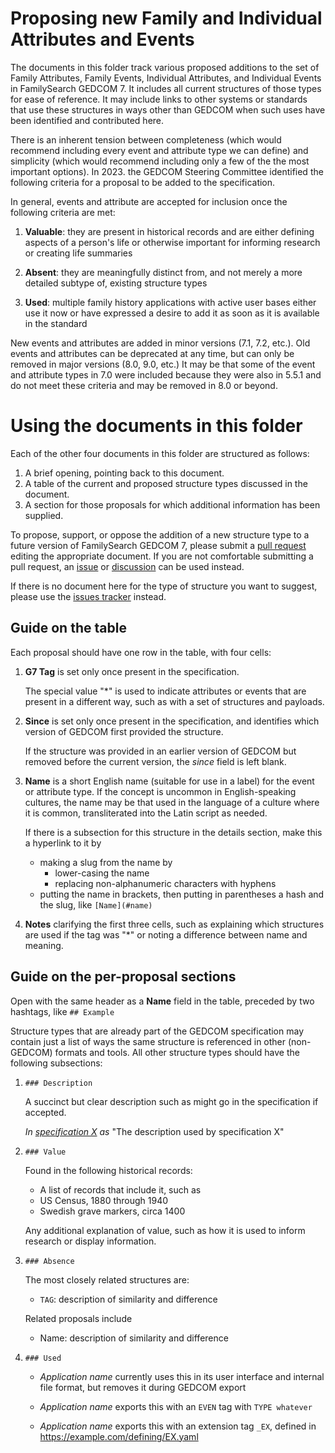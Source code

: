 # Proposing new Family and Individual Attributes and Events

The documents in this folder track various proposed additions to the set of Family Attributes, Family Events, Individual Attributes, and Individual Events in FamilySearch GEDCOM 7.
It includes all current structures of those types for ease of reference.
It may include links to other systems or standards that use these structures in ways other than GEDCOM when such uses have been identified and contributed here.

There is an inherent tension between completeness (which would recommend including every event and attribute type we can define) and simplicity (which would recommend including only a few of the the most important options). In 2023. the GEDCOM Steering Committee identified the following criteria for a proposal to be added to the specification.

In general, events and attribute are accepted for inclusion once the following criteria are met:

1. **Valuable**: they are present in historical records and are either defining aspects of a person's life or otherwise important for informing research or creating life summaries

2. **Absent**: they are meaningfully distinct from, and not merely a more detailed subtype of, existing structure types

3. **Used**: multiple family history applications with active user bases either use it now or have expressed a desire to add it as soon as it is available in the standard

New events and attributes are added in minor versions (7.1, 7.2, etc.).
Old events and attributes can be deprecated at any time, but can only be removed in major versions (8.0, 9.0, etc.)
It may be that some of the event and attribute types in 7.0 were included because they were also in 5.5.1 and do not meet these criteria and may be removed in 8.0 or beyond.

# Using the documents in this folder

Each of the other four documents in this folder are structured as follows:

1. A brief opening, pointing back to this document.
2. A table of the current and proposed structure types discussed in the document.
3. A section for those proposals for which additional information has been supplied.

To propose, support, or oppose the addition of a new structure type to a future version of FamilySearch GEDCOM 7, please submit a [pull request](https://github.com/FamilySearch/GEDCOM/pulls) editing the appropriate document. If you are not comfortable submitting a pull request, an [issue](https://github.com/FamilySearch/GEDCOM/issues) or [discussion](https://github.com/FamilySearch/GEDCOM/discussions) can be used instead.

If there is no document here for the type of structure you want to suggest, please use the [issues tracker](https://github.com/FamilySearch/GEDCOM/issues) instead.

## Guide on the table

Each proposal should have one row in the table, with four cells:

1. **G7 Tag** is set only once present in the specification.
    
    The special value "\*" is used to indicate attributes or events that are present in a different way, such as with a set of structures and payloads.

2. **Since** is set only once present in the specification, and identifies which version of GEDCOM first provided the structure.
    
    If the structure was provided in an earlier version of GEDCOM but removed before the current version, the *since* field is left blank.

3. **Name** is a short English name (suitable for use in a label) for the event or attribute type. If the concept is uncommon in English-speaking cultures, the name may be that used in the language of a culture where it is common, transliterated into the Latin script as needed.
    
    If there is a subsection for this structure in the details section, make this a hyperlink to it by
    
    - making a slug from the name by
        - lower-casing the name
        - replacing non-alphanumeric characters with hyphens
    - putting the name in brackets, then putting in parentheses a hash and the slug, like `[Name](#name)`

4. **Notes** clarifying the first three cells, such as explaining which structures are used if the tag was "\*" or noting a difference between name and meaning.

## Guide on the per-proposal sections

Open with the same header as a **Name** field in the table, preceded by two hashtags, like `## Example`

Structure types that are already part of the GEDCOM specification may contain just a list of ways the same structure is referenced in other (non-GEDCOM) formats and tools.
All other structure types should have the following subsections:

1. `### Description`

    A succinct but clear description such as might go in the specification if accepted.
    
    *In [specification X](https://example.com/specificationx.html) as* "The description used by specification X"

2. `### Value`

    Found in the following historical records:
    
    - A list of records that include it, such as
    - US Census, 1880 through 1940
    - Swedish grave markers, circa 1400
    
    Any additional explanation of value, such as how it is used to inform research or display information.
    
3. `### Absence`

    The most closely related structures are:
    
    - `TAG`: description of similarity and difference
    
    Related proposals include

    - Name: description of similarity and difference

4. `### Used`

    - *Application name* currently uses this in its user interface and internal file format, but removes it during GEDCOM export
    
    - *Application name* exports this with an `EVEN` tag with `TYPE whatever`

    - *Application name* exports this with an extension tag `_EX`, defined in <https://example.com/defining/EX.yaml>

